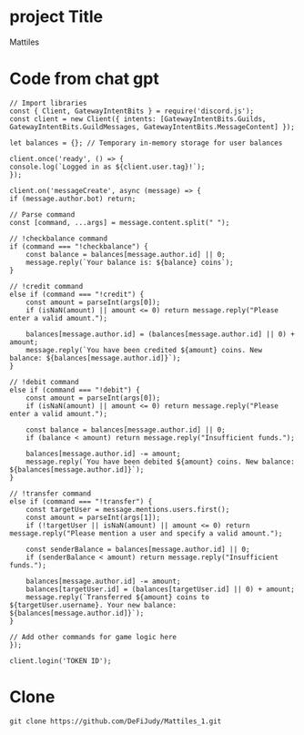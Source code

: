 # project Title
Mattiles

# Code from chat gpt
    // Import libraries
    const { Client, GatewayIntentBits } = require('discord.js');
    const client = new Client({ intents: [GatewayIntentBits.Guilds, GatewayIntentBits.GuildMessages, GatewayIntentBits.MessageContent] });

    let balances = {}; // Temporary in-memory storage for user balances

    client.once('ready', () => {
    console.log(`Logged in as ${client.user.tag}!`);
    });

    client.on('messageCreate', async (message) => {
    if (message.author.bot) return;

    // Parse command
    const [command, ...args] = message.content.split(" ");

    // !checkbalance command
    if (command === "!checkbalance") {
        const balance = balances[message.author.id] || 0;
        message.reply(`Your balance is: ${balance} coins`);
    }

    // !credit command
    else if (command === "!credit") {
        const amount = parseInt(args[0]);
        if (isNaN(amount) || amount <= 0) return message.reply("Please enter a valid amount.");
        
        balances[message.author.id] = (balances[message.author.id] || 0) + amount;
        message.reply(`You have been credited ${amount} coins. New balance: ${balances[message.author.id]}`);
    }

    // !debit command
    else if (command === "!debit") {
        const amount = parseInt(args[0]);
        if (isNaN(amount) || amount <= 0) return message.reply("Please enter a valid amount.");

        const balance = balances[message.author.id] || 0;
        if (balance < amount) return message.reply("Insufficient funds.");

        balances[message.author.id] -= amount;
        message.reply(`You have been debited ${amount} coins. New balance: ${balances[message.author.id]}`);
    }

    // !transfer command
    else if (command === "!transfer") {
        const targetUser = message.mentions.users.first();
        const amount = parseInt(args[1]);
        if (!targetUser || isNaN(amount) || amount <= 0) return message.reply("Please mention a user and specify a valid amount.");

        const senderBalance = balances[message.author.id] || 0;
        if (senderBalance < amount) return message.reply("Insufficient funds.");

        balances[message.author.id] -= amount;
        balances[targetUser.id] = (balances[targetUser.id] || 0) + amount;
        message.reply(`Transferred ${amount} coins to ${targetUser.username}. Your new balance: ${balances[message.author.id]}`);
    }

    // Add other commands for game logic here
    });

    client.login('TOKEN ID');

# Clone
    git clone https://github.com/DeFiJudy/Mattiles_1.git

